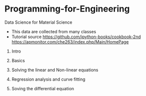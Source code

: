 # Programming-for-Engineering
Data Science for Material Science

* This data are collected from many classes
* Tutorial source
https://github.com/ipython-books/cookbook-2nd
https://apmonitor.com/che263/index.php/Main/HomePage


1.  Intro

2.  Basics

3.	Solving the linear and Non-linear equations

4.  Regression analysis and curve fitting

5.  Soving the differential equation


